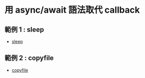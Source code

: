 # 用 async/await 語法取代 callback

## 範例 1 : sleep

* [sleep](./sleep)

## 範例 2 : copyfile

* [copyfile](./copyfile)


